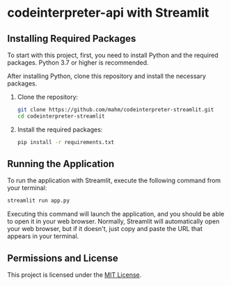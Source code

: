 # codeinterpreter-api with Streamlit

## Installing Required Packages

To start with this project, first, you need to install Python and the required packages. Python 3.7 or higher is
recommended.

After installing Python, clone this repository and install the necessary packages.

1. Clone the repository:

    ```bash
    git clone https://github.com/mahm/codeinterpreter-streamlit.git
    cd codeinterpreter-streamlit
    ```

2. Install the required packages:

    ```bash
    pip install -r requirements.txt
    ```

## Running the Application

To run the application with Streamlit, execute the following command from your terminal:

```bash
streamlit run app.py
```

Executing this command will launch the application, and you should be able to open it in your web browser. Normally,
Streamlit will automatically open your web browser, but if it doesn't, just copy and paste the URL that appears in your
terminal.

## Permissions and License

This project is licensed under the [MIT License](LICENSE).

